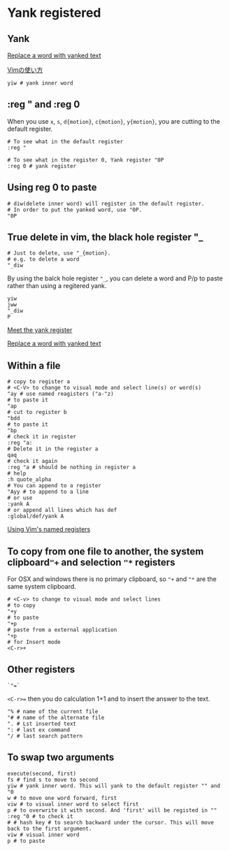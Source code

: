 # Yank registered

## Yank

[Replace a word with yanked text](http://vim.wikia.com/wiki/Replace_a_word_with_yanked_text)

[Vimの使い方](http://www15.ocn.ne.jp/~tusr/vim/vim_text1.html)


    yiw # yank inner word


## :reg " and :reg 0
When you use `x`, `s`, `d{motion}`, `c{motion}`, `y{motion}`, you are cutting to the default register.

    # To see what in the default register
    :reg "

    # To see what in the register 0, Yank register "0P
    :reg 0 # yank register


## Using reg 0 to paste

    # diw(delete inner word) will register in the default register.
    # In order to put the yanked word, use "0P.
    "0P

## True delete in vim, the black hole register "_

    # Just to delete, use "_{motion}. 
    # e.g. to delete a word
    "_diw

By using the balck hole register `"_`, you can delete a word and P/p to paste rather than using a regitered yank.

    yiw
    jww
    "_diw
    P

[Meet the yank register](http://vimcasts.org/episodes/meet-the-yank-register/)

[Replace a word with yanked text](http://vim.wikia.com/wiki/Replace_a_word_with_yanked_text)


## Within a file

    # copy to register a
    # <C-V> to change to visual mode and select line(s) or word(s) 
    "ay # use named reagisters ("a-"z)
    # to paste it
    "ap
    # cut to register b
    "bdd
    # to paste it
    "bp
    # check it in register
    :reg "a:
    # Delete it in the register a
    qaq
    # check it again
    :reg "a # should be nothing in register a
    # help 
    :h quote_alpha
    # You can append to a register
    "Ayy # to append to a line
    # or use
    :yank A 
    # or append all lines which has def
    :global/def/yank A

[Using Vim's named registers](http://vimcasts.org/episodes/using-vims-named-registers/)

## To copy from one file to another, the system clipboard`"+` and selection `"*` registers
For OSX and windows there is no primary clipboard, so `"+` and `"*` are the same system clipboard.

    # <C-v> to change to visual mode and select lines
    # to copy
    "+y
    # to paste
    "+p
    # paste from a external application
    "+p
    # for Insert mode
    <C-r>+

## Other registers

    `"=`

`<C-r>=` then you do calculation 1+1 and <CR> to insert the answer to the text.

    "% # name of the current file
    "# # name of the alternate file
    ". # Lst inserted text
    ": # last ex command
    "/ # last search pattern    

## To swap two arguments

    execute(second, first)
    fs # find s to move to second
    yiw # yank inner word. This will yank to the default register "" and "0
    w # to move one word forward, first
    viw # to visual inner word to select first
    p # to overwrite it with second. And 'first' will be registed in "" 
    :reg "0 # to check it
    # # hash key # to search backward under the cursor. This will move back to the first argument.
    viw # visual inner word
    p # to paste
    
    


